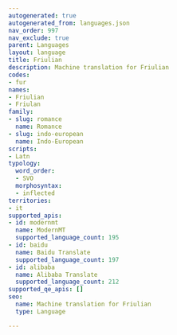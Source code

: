 ```yaml
---
autogenerated: true
autogenerated_from: languages.json
nav_order: 997
nav_exclude: true
parent: Languages
layout: language
title: Friulian
description: Machine translation for Friulian
codes:
- fur
names:
- Friulian
- Friulan
family:
- slug: romance
  name: Romance
- slug: indo-european
  name: Indo-European
scripts:
- Latn
typology:
  word_order:
  - SVO
  morphosyntax:
  - inflected
territories:
- it
supported_apis:
- id: modernmt
  name: ModernMT
  supported_language_count: 195
- id: baidu
  name: Baidu Translate
  supported_language_count: 197
- id: alibaba
  name: Alibaba Translate
  supported_language_count: 212
supported_qe_apis: []
seo:
  name: Machine translation for Friulian
  type: Language

---
```


